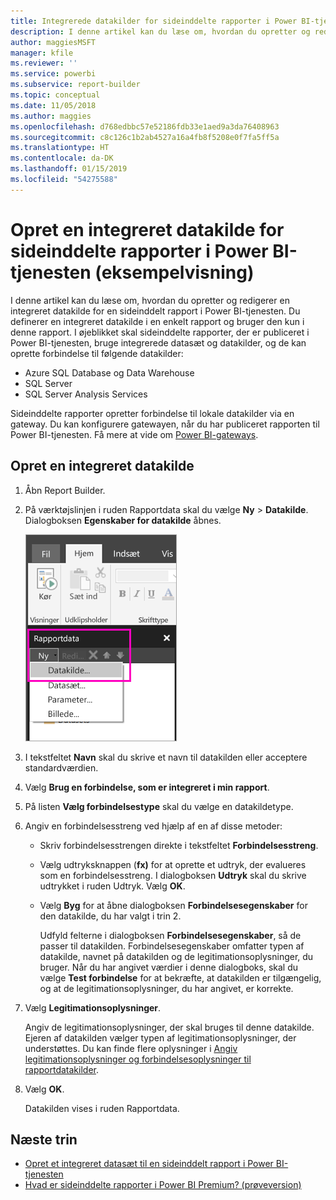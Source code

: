 ```yaml
---
title: Integrerede datakilder for sideinddelte rapporter i Power BI-tjenesten (eksempelvisning)
description: I denne artikel kan du læse om, hvordan du opretter og redigerer en integreret datakilde i en sideinddelt rapport i Power BI-tjenesten.
author: maggiesMSFT
manager: kfile
ms.reviewer: ''
ms.service: powerbi
ms.subservice: report-builder
ms.topic: conceptual
ms.date: 11/05/2018
ms.author: maggies
ms.openlocfilehash: d768edbbc57e52186fdb33e1aed9a3da76408963
ms.sourcegitcommit: c8c126c1b2ab4527a16a4fb8f5208e0f7fa5ff5a
ms.translationtype: HT
ms.contentlocale: da-DK
ms.lasthandoff: 01/15/2019
ms.locfileid: "54275588"
---
```

# <a name="create-an-embedded-data-source-for-paginated-reports-in-the-power-bi-service-preview"></a>Opret en integreret datakilde for sideinddelte rapporter i Power BI-tjenesten (eksempelvisning)
I denne artikel kan du læse om, hvordan du opretter og redigerer en integreret datakilde for en sideinddelt rapport i Power BI-tjenesten. Du definerer en integreret datakilde i en enkelt rapport og bruger den kun i denne rapport. I øjeblikket skal sideinddelte rapporter, der er publiceret i Power BI-tjenesten, bruge integrerede datasæt og datakilder, og de kan oprette forbindelse til følgende datakilder:

- Azure SQL Database og Data Warehouse
- SQL Server
- SQL Server Analysis Services 

Sideinddelte rapporter opretter forbindelse til lokale datakilder via en gateway. Du kan konfigurere gatewayen, når du har publiceret rapporten til Power BI-tjenesten. Få mere at vide om [Power BI-gateways](service-gateway-getting-started.md). 

## <a name="create-an-embedded-data-source"></a>Opret en integreret datakilde
  
1. Åbn Report Builder.

1. På værktøjslinjen i ruden Rapportdata skal du vælge **Ny** > **Datakilde**. Dialogboksen **Egenskaber for datakilde** åbnes.

    ![Ny datakilde](media/paginated-reports-embedded-data-source/power-bi-paginated-new-data-source.png)
  
2.  I tekstfeltet **Navn** skal du skrive et navn til datakilden eller acceptere standardværdien.  
  
3.  Vælg **Brug en forbindelse, som er integreret i min rapport**.  
  
1.  På listen **Vælg forbindelsestype** skal du vælge en datakildetype. 

1.  Angiv en forbindelsesstreng ved hjælp af en af disse metoder:  
  
    -   Skriv forbindelsesstrengen direkte i tekstfeltet **Forbindelsesstreng**. 
  
    -   Vælg udtryksknappen (**fx)** for at oprette et udtryk, der evalueres som en forbindelsesstreng. I dialogboksen **Udtryk** skal du skrive udtrykket i ruden Udtryk. Vælg **OK**. 
  
    -   Vælg **Byg** for at åbne dialogboksen **Forbindelsesegenskaber** for den datakilde, du har valgt i trin 2.  
  
        Udfyld felterne i dialogboksen **Forbindelsesegenskaber**, så de passer til datakilden. Forbindelsesegenskaber omfatter typen af datakilde, navnet på datakilden og de legitimationsoplysninger, du bruger. Når du har angivet værdier i denne dialogboks, skal du vælge **Test forbindelse** for at bekræfte, at datakilden er tilgængelig, og at de legitimationsoplysninger, du har angivet, er korrekte.  
  
4.  Vælg **Legitimationsoplysninger**.  
  
     Angiv de legitimationsoplysninger, der skal bruges til denne datakilde. Ejeren af datakilden vælger typen af legitimationsoplysninger, der understøttes. Du kan finde flere oplysninger i [Angiv legitimationsoplysninger og forbindelsesoplysninger til rapportdatakilder](https://docs.microsoft.com/sql/reporting-services/report-data/specify-credential-and-connection-information-for-report-data-sources).
  
5.  Vælg **OK**.  
  
     Datakilden vises i ruden Rapportdata.  

## <a name="next-steps"></a>Næste trin

- [Opret et integreret datasæt til en sideinddelt rapport i Power BI-tjenesten](paginated-reports-create-embedded-dataset.md)
- [Hvad er sideinddelte rapporter i Power BI Premium? (prøveversion)](paginated-reports-report-builder-power-bi.md)